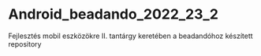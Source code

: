 # Android_beadando_2022_23_2
Fejlesztés mobil eszközökre II. tantárgy keretében a beadandóhoz készített repository
